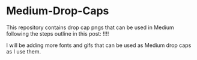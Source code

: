 # Medium-Drop-Caps

This repository contains drop cap pngs that can be used in Medium following the steps outline in this post: !!!!

I will be adding more fonts and gifs that can be used as Medium drop caps as I use them.
